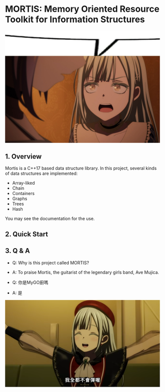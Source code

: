 # MORTIS: Memory Oriented Resource Toolkit for Information Structures

![image](mortis.jpg)

## 1. Overview

Mortis is a C++17 based data structure library. In this project, several kinds of data structures are implemented:

- Array-liked
- Chain
- Containers
- Graphs
- Trees
- Hash

You may see the documentation for the use.

## 2. Quick Start

## 3. Q & A

- Q: Why is this project called MORTIS?
- A: To praise Mortis, the guitarist of the legendary girls band, Ave Mujica.

- Q: 你是MyGO廚嗎
- A: 是

![image](mortis2.png)